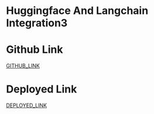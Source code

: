# Huggingface And Langchain Integration3 

# Github Link

[GITHUB_LINK](https://github.com/rupali-12/Ex_35_HF_Langchain_Integration)

# Deployed Link

[DEPLOYED_LINK]()
